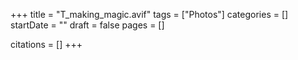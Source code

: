 +++
title = "T_making_magic.avif"
tags = ["Photos"]
categories = []
startDate = ""
draft = false
pages = []

citations = []
+++
